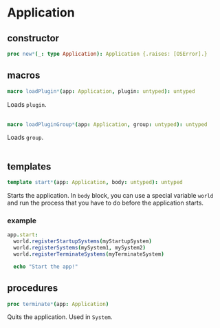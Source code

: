 # Application

## constructor
```nim
proc new*(_: type Application): Application {.raises: [OSError].}
```

## macros
```nim
macro loadPlugin*(app: Application, plugin: untyped): untyped
```
Loads `plugin`.<br><br>

```nim
macro loadPluginGroup*(app: Application, group: untyped): untyped
```
Loads `group`.<br><br>

## templates
```nim
template start*(app: Application, body: untyped): untyped
```
Starts the application. In `body` block, you can use a special variable `world` and run the process that you have to do before the application starts.

### example
```nim
app.start:
  world.registerStartupSystems(myStartupSystem)
  world.registerSystems(mySystem1, mySystem2)
  world.registerTerminateSystems(myTerminateSystem)

  echo "Start the app!"
```

## procedures
```nim
proc terminate*(app: Application)
```
Quits the application. Used in `System`.

